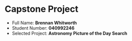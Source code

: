 # Capstone Project
- Full Name: **Brennan Whitworth**
- Student Number: **040992246**
- Selected Project: **Astronomy Picture of the Day Search**